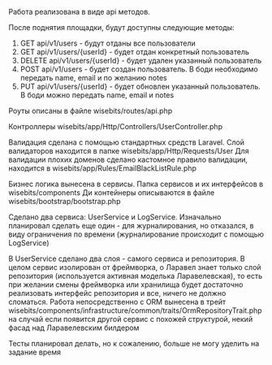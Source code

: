 Работа реализована в виде api методов.

После поднятия площадки, будут доступны следующие методы:
1. GET api/v1/users - будут отданы все пользователи
2. GET api/v1/users/{userId} - будет отдан конкретный пользователь
3. DELETE api/v1/users/{userId} - будет удален указанный пользователь
4. POST api/v1/users - будет создан пользователь. В боди необходимо передать name, email и по желанию notes
5. PUT api/v1/users/{userId} - будет обновлен указанный пользователь. В боди можно передать name, email и notes

Роуты описаны в файле wisebits/routes/api.php

Контроллеры wisebits/app/Http/Controllers/UserController.php

Валидация сделана с помощью стандартных средств Laravel. Слой валидаторов находится в папке wisebits/app/Http/Requests/User
Для валидации плохих доменов сделано кастомное правило валидации, находится в wisebits/app/Rules/EmailBlackListRule.php

Бизнес логика вынесена в сервисы. Папка сервисов и их интерфейсов в wisebits/components
Ди контейнеры описываются в файле wisebits/bootstrap/bootstrap.php

Сделано два сервиса: UserService и LogService. Изначально планировал сделать еще один - для журналирования,
но отказался, в виду ограничения по времени (журналирование происходит с помощью LogService)

В UserService сделано два слоя - самого сервиса и репозитория. В целом сервис изолирован от фреймворка,
о Ларавел знает только слой репозитория (используется активная моделька Ларавелевская), то есть при желании 
смены фреймворка или хранилища будет достаточно реализовать интерфейс репозитория и все, ничего не должно сломаться. 
Работа непосредственно с ORM вынесена в трейт wisebits/components/infrastructure/common/traits/OrmRepositoryTrait.php
на случай если появится другой сервис с похожей структурой, некий фасад над Ларавелевским билдером

Тесты планировал делать, но к сожалению, больше не могу уделить на задание время

